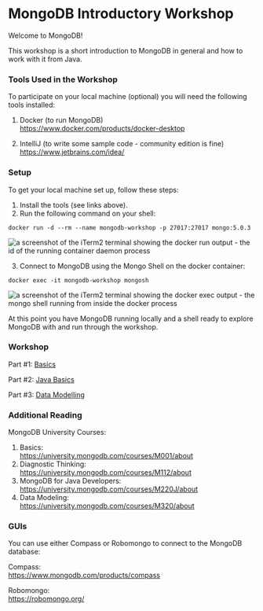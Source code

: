 # MongoDB Introductory Workshop
Welcome to MongoDB!

This workshop is a short introduction to MongoDB in general and how to work with it from Java.

### Tools Used in the Workshop
To participate on your local machine (optional) you will need the following tools installed:

1. Docker (to run MongoDB)  
https://www.docker.com/products/docker-desktop  

2. IntelliJ (to write some sample code - community edition is fine)  
https://www.jetbrains.com/idea/


### Setup
To get your local machine set up, follow these steps:

1. Install the tools (see links above).
2. Run the following command on your shell:
```
docker run -d --rm --name mongodb-workshop -p 27017:27017 mongo:5.0.3
```
![a screenshot of the iTerm2 terminal showing the docker run output - the id of the running container daemon process](https://user-images.githubusercontent.com/1756555/140839586-6438f075-2c8c-48c2-8516-3650b21b31e3.png)

3. Connect to MongoDB using the Mongo Shell on the docker container:
```
docker exec -it mongodb-workshop mongosh
```
![a screenshot of the iTerm2 terminal showing the docker exec output - the mongo shell running from inside the docker process](https://user-images.githubusercontent.com/1756555/140839669-09980d99-89fc-4c01-b99d-558abb7f5d25.png)


At this point you have MongoDB running locally and a shell ready to explore MongoDB with and run through the workshop.

### Workshop

Part #1: [Basics](/part-1-basics/README.md)

Part #2: [Java Basics](/part-2-java-basics/README.md)

Part #3: [Data Modelling](/part-3-data-modelling/README.md)


### Additional Reading

MongoDB University Courses:
1. Basics:  
https://university.mongodb.com/courses/M001/about 
2. Diagnostic Thinking:  
https://university.mongodb.com/courses/M112/about
3. MongoDB for Java Developers:  
https://university.mongodb.com/courses/M220J/about
4. Data Modeling:  
https://university.mongodb.com/courses/M320/about


### GUIs
You can use either Compass or Robomongo to connect to the MongoDB database:

Compass:  
https://www.mongodb.com/products/compass

Robomongo:  
https://robomongo.org/
